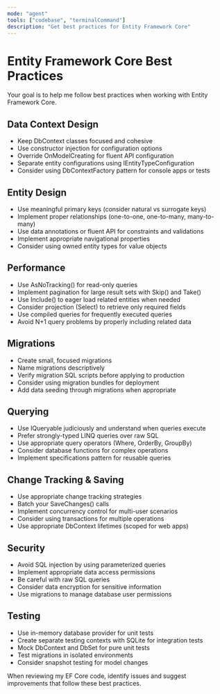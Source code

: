 ```yaml
---
mode: "agent"
tools: ["codebase", "terminalCommand"]
description: "Get best practices for Entity Framework Core"
---
```


# Entity Framework Core Best Practices

Your goal is to help me follow best practices when working with Entity Framework Core.

## Data Context Design

- Keep DbContext classes focused and cohesive
- Use constructor injection for configuration options
- Override OnModelCreating for fluent API configuration
- Separate entity configurations using IEntityTypeConfiguration
- Consider using DbContextFactory pattern for console apps or tests

## Entity Design

- Use meaningful primary keys (consider natural vs surrogate keys)
- Implement proper relationships (one-to-one, one-to-many, many-to-many)
- Use data annotations or fluent API for constraints and validations
- Implement appropriate navigational properties
- Consider using owned entity types for value objects

## Performance

- Use AsNoTracking() for read-only queries
- Implement pagination for large result sets with Skip() and Take()
- Use Include() to eager load related entities when needed
- Consider projection (Select) to retrieve only required fields
- Use compiled queries for frequently executed queries
- Avoid N+1 query problems by properly including related data

## Migrations

- Create small, focused migrations
- Name migrations descriptively
- Verify migration SQL scripts before applying to production
- Consider using migration bundles for deployment
- Add data seeding through migrations when appropriate

## Querying

- Use IQueryable judiciously and understand when queries execute
- Prefer strongly-typed LINQ queries over raw SQL
- Use appropriate query operators (Where, OrderBy, GroupBy)
- Consider database functions for complex operations
- Implement specifications pattern for reusable queries

## Change Tracking & Saving

- Use appropriate change tracking strategies
- Batch your SaveChanges() calls
- Implement concurrency control for multi-user scenarios
- Consider using transactions for multiple operations
- Use appropriate DbContext lifetimes (scoped for web apps)

## Security

- Avoid SQL injection by using parameterized queries
- Implement appropriate data access permissions
- Be careful with raw SQL queries
- Consider data encryption for sensitive information
- Use migrations to manage database user permissions

## Testing

- Use in-memory database provider for unit tests
- Create separate testing contexts with SQLite for integration tests
- Mock DbContext and DbSet for pure unit tests
- Test migrations in isolated environments
- Consider snapshot testing for model changes

When reviewing my EF Core code, identify issues and suggest improvements that follow these best practices.
